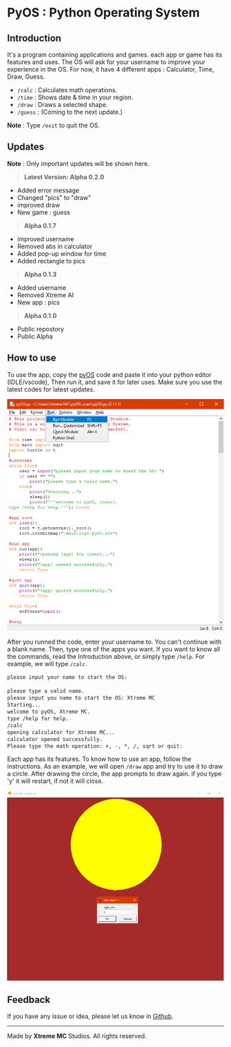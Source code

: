 # PyOS : Python Operating System

## Introduction

It's a program containing applications and games. each app or game has its features and uses. The OS will ask for your username to improve your experience in the OS. For now, it have 4 different apps : Calculator, Time, Draw, Guess.

* `/calc` : Calculates math operations.
* `/time` : Shows date & time in your region.
* `/draw` : Draws a selected shape.
* `/guess` : (Coming to the next update.)

**Note** : Type `/exit` to quit the OS.

## Updates

**Note** : Only important updates will be shown here.

> **Latest Version: Alpha 0.2.0**

* Added error message
* Changed "pics" to "draw"
* improved draw
* New game : guess

> **Alpha 0.1.7**  

* improved username
* Removed abs in calculator
* Added pop-up window for time
* Added rectangle to pics

> **Alpha 0.1.3**

* Added username
* Removed Xtreme AI
* New app : pics

> **Alpha 0.1.0**

* Public repostory
* Public Alpha

## How to use

To use the app, copy the [pyOS](.main/pyOS.py) code and paste it into your python editor (IDLE/vscode), Then run it, and save it for later uses. Make sure you use the latest codes for latest updates.

![IDLE](assets/IDLE.png)

After you runned the code, enter your username to. You can't continue with a blank name. Then, type one of the apps you want. If you want to know all the commands, read the Introduction above, or simply type `/help`. For example, we will type `/calc`.

```pyOS
please input your name to start the OS:

please type a valid name.
please input you name to start the OS: Xtreme MC
Starting...
welcome to pyOS, Xtreme MC.
type /help for help.
/calc
opening calculator for Xtreme MC...
calculator opened successfully.
Please type the math operation: +, -, *, /, sqrt or quit: 
```

Each app has its features. To know how to use an app, follow the instructions. As an example, we will open `/draw` app and try to use it to draw a circle. After drawing the circle, the app prompts to draw again. if you type 'y' it will restart, if not it will close.

![Circle](assets/Circle.png)

## Feedback

If you have any issue or idea, please let us know in [Github]('https://github.com/Sansoun/pyOS').

***

Made by **Xtreme MC** Studios. All rights reserved.
